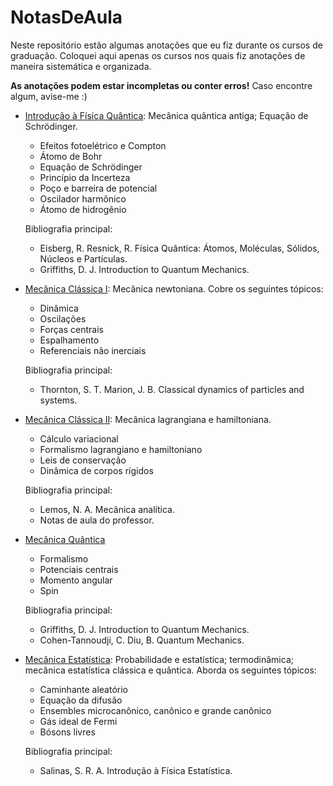 # NotasDeAula
Neste repositório estão algumas anotações que eu fiz durante os cursos de graduação. Coloquei aqui apenas os cursos nos quais fiz anotações de maneira sistemática e organizada.

**As anotações podem estar incompletas ou conter erros!** Caso encontre algum, avise-me :)

* [Introdução à Física Quântica](https://github.com/Vini-BM/NotasDeAula/tree/main/IntroducaoFisicaQuantica): Mecânica quântica antiga; Equação de Schrödinger.
    * Efeitos fotoelétrico e Compton
    * Átomo de Bohr
    * Equação de Schrödinger
    * Princípio da Incerteza
    * Poço e barreira de potencial
    * Oscilador harmônico
    * Átomo de hidrogênio

    Bibliografia principal:
    * Eisberg, R. Resnick, R. Física Quântica: Átomos, Moléculas, Sólidos, Núcleos e Partículas.
    * Griffiths, D. J. Introduction to Quantum Mechanics.

* [Mecânica Clássica I](https://github.com/Vini-BM/NotasDeAula/tree/main/MecanicaClassicaI): Mecânica newtoniana. Cobre os seguintes tópicos:
    * Dinâmica
    * Oscilações
    * Forças centrais
    * Espalhamento
    * Referenciais não inerciais

    Bibliografia principal:
    * Thornton, S. T. Marion, J. B. Classical dynamics of particles and systems.

* [Mecânica Clássica II](https://github.com/Vini-BM/NotasDeAula/tree/main/MecanicaClassicaII): Mecânica lagrangiana e hamiltoniana.
    * Cálculo variacional
    * Formalismo lagrangiano e hamiltoniano
    * Leis de conservação
    * Dinâmica de corpos rígidos

    Bibliografia principal:
    * Lemos, N. A. Mecânica analítica.
    * Notas de aula do professor.

* [Mecânica Quântica](https://github.com/Vini-BM/NotasDeAula/tree/main/MecanicaQuantica)
    * Formalismo
    * Potenciais centrais
    * Momento angular
    * Spin

    Bibliografia principal:
    * Griffiths, D. J. Introduction to Quantum Mechanics.
    * Cohen-Tannoudji, C. Diu, B. Quantum Mechanics.

* [Mecânica Estatística](https://github.com/Vini-BM/NotasDeAula/tree/main/MecanicaEstatistica): Probabilidade e estatística; termodinâmica; mecânica estatística clássica e quântica. Aborda os seguintes tópicos:
    * Caminhante aleatório
    * Equação da difusão
    * Ensembles microcanônico, canônico e grande canônico
    * Gás ideal de Fermi
    * Bósons livres

    Bibliografia principal:
    * Salinas, S. R. A. Introdução à Física Estatística.

